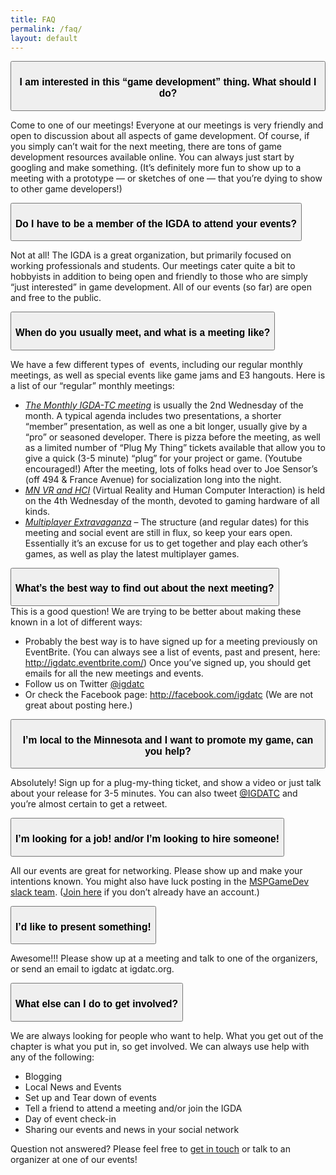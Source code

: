 ```yaml
---
title: FAQ
permalink: /faq/
layout: default
---
```


<div class='accordion' id='faq-accordion'>

  <div class='card'>
    <div class='card-header' id='question-1'>
      <button class="btn btn-link" type="button" data-toggle="collapse" data-target="#collapse-1" aria-expanded="true" aria-controls="collapse-1">
        <h3>I am interested in this “game development” thing. What should I do?</h3>
      </button>
    </div>
    <div id="collapse-1" class=" collapse" aria-labelledby="question-1" data-parent="#faq-accordion">
      <div class='card-body'>
        <p>Come to one of our meetings! Everyone at our meetings is very friendly and open to discussion about all aspects of game development. Of course, if you simply can’t wait for the next meeting, there are tons of game development resources available online. You can always just start by googling and make something. (It’s definitely more fun to show up to a meeting with a prototype — or sketches of one — that you’re dying to show to other game developers!)</p>
      </div>
    </div>
  </div>

  <div class='card'>
    <div class='card-header' id='question-2'>
      <button class="btn btn-link" type="button" data-toggle="collapse" data-target="#collapse-2" aria-expanded="true" aria-controls="collapse-2">
        <h3>Do I have to be a member of the IGDA to attend your events?</h3>
      </button>
    </div>
    <div id="collapse-2" class=" collapse" aria-labelledby="question-2" data-parent="#faq-accordion">
      <div class='card-body'>
        <p>Not at all! The IGDA is a great organization, but primarily focused on working professionals and students. Our meetings cater quite a bit to hobbyists in addition to being open and friendly to those who are simply “just interested” in game development. All of our events (so far) are open and free to the public.</p>
      </div>
    </div>
  </div>

  <div class='card'>
    <div class='card-header' id='question-3'>
      <button class="btn btn-link" type="button" data-toggle="collapse" data-target="#collapse-3" aria-expanded="true" aria-controls="collapse-3">
        <h3>When do you usually meet, and what is a meeting like?</h3>
      </button>
    </div>
    <div id="collapse-3" class=" collapse" aria-labelledby="question-3" data-parent="#faq-accordion">
      <div class='card-body'>
        <p>We have a few different types of &nbsp;events, including our regular monthly meetings, as well as special events like game jams and E3 hangouts. Here is a list of our “regular” monthly meetings:</p>
        <ul class=''>
        <li><em><a href="/monthly-meeting/">The Monthly IGDA-TC meeting</a></em> is usually the 2nd Wednesday of the month. A typical agenda includes two presentations, a shorter “member” presentation, as well as one a bit longer, usually give by a “pro” or seasoned developer. There is pizza before the meeting, as well as a limited number of “Plug My Thing” tickets available that allow you to give a quick (3-5 minute) “plug” for your project or game. (Youtube encouraged!) After the meeting, lots of folks head over to Joe Sensor’s (off 494 &amp; France Avenue) for socialization long into the night.</li>
        <li><em><a href="/mn-vr-and-hci/">MN VR and HCI</a></em> (Virtual Reality and Human Computer Interaction) is held on the 4th Wednesday of the month, devoted to gaming hardware of all kinds.</li>
        <li><em><a href="/multiplayer-extravaganza/">Multiplayer Extravaganza</a></em> – The structure (and regular dates) for this meeting and social event are still in flux, so keep your ears open. Essentially it’s an excuse for us to get together and play each other’s games, as well as play the latest multiplayer games.</li>
        </ul>
      </div>
    </div>
  </div>

  <div class='card'>
    <div class='card-header' id='question-4'>
      <button class="btn btn-link" type="button" data-toggle="collapse" data-target="#collapse-4" aria-expanded="true" aria-controls="collapse-4">
        <h3>What’s the best way to find out about the next meeting?</h3>
      </button>
    </div>
    <div id="collapse-4" class=" collapse" aria-labelledby="question-4" data-parent="#faq-accordion">
      <div class='card-body'>
        <div>This is a good question! We are trying to be better about making these known in a lot of different ways:</div>
        <ul class=''>
        <li>Probably the best way is to have signed up for a meeting previously on EventBrite. (You can always see a list of events, past and present, here: <a onclick="javascript:pageTracker._trackPageview('/outgoing/igdatc.eventbrite.com/');" href="http://igdatc.eventbrite.com/">http://igdatc.eventbrite.com/</a>) Once you’ve signed up, you should get emails for all the new meetings and events.</li>
        <li>Follow us on Twitter <a onclick="javascript:pageTracker._trackPageview('/outgoing/twitter.com/igdatc');" href="http://twitter.com/igdatc">@igdatc</a></li>
        <li>Or check the Facebook page:&nbsp;<a onclick="javascript:pageTracker._trackPageview('/outgoing/facebook.com/igdatc');" href="http://facebook.com/igdatc">http://facebook.com/igdatc</a> (We are not great about posting here.)</li>
        </ul>
      </div>
    </div>
  </div>

  <div class='card'>
    <div class='card-header' id='question-5'>
      <button class="btn btn-link" type="button" data-toggle="collapse" data-target="#collapse-5" aria-expanded="true" aria-controls="collapse-5">
        <h3>I’m local to the Minnesota and I want to promote my game, can you help?</h3>
      </button>
    </div>
    <div id="collapse-5" class=" collapse" aria-labelledby="question-5" data-parent="#faq-accordion">
      <div class='card-body'>
        <p>
          Absolutely! Sign up for a plug-my-thing ticket, and show a video or just talk about your release for 3-5 minutes. You can also tweet <a onclick="javascript:pageTracker._trackPageview('/outgoing/twitter.com/igdatc');" href="http://twitter.com/igdatc">@IGDATC</a> and you’re almost certain to get a retweet.
        </p>
      </div>
    </div>
  </div>

  <div class='card'>
    <div class='card-header' id='question-6'>
      <button class="btn btn-link" type="button" data-toggle="collapse" data-target="#collapse-6" aria-expanded="true" aria-controls="collapse-6">
        <h3>I’m looking for a job! and/or I’m looking to hire someone!</h3>
      </button>
    </div>
    <div id="collapse-6" class=" collapse" aria-labelledby="question-6" data-parent="#faq-accordion">
      <div class='card-body'>
        <p>All our events are great for networking. Please show up and make your intentions known. You might also have luck posting in the <a onclick="javascript:pageTracker._trackPageview('/outgoing/mspgamedev.slack.com');" href="https://mspgamedev.slack.com">MSPGameDev slack team</a>. (<a onclick="javascript:pageTracker._trackPageview('/outgoing/mspgamedevslack.herokuapp.com/');" href="http://mspgamedevslack.herokuapp.com/">Join here</a> if you don’t already have an account.)</p>
      </div>
    </div>
  </div>

  <div class='card'>
    <div class='card-header' id='question-7'>
      <button class="btn btn-link" type="button" data-toggle="collapse" data-target="#collapse-7" aria-expanded="true" aria-controls="collapse-7">
        <h3>I’d like to present something!</h3>
      </button>
    </div>
    <div id="collapse-7" class=" collapse" aria-labelledby="question-7" data-parent="#faq-accordion">
      <div class='card-body'>
        <p>Awesome!!! Please show up at a meeting and talk to one of the organizers, or send an email to igdatc at igdatc.org.</p>
      </div>
    </div>
  </div>

  <div class='card'>
    <div class='card-header' id='question-8'>
      <button class="btn btn-link" type="button" data-toggle="collapse" data-target="#collapse-8" aria-expanded="true" aria-controls="collapse-8">
        <h3>What else can I do to get involved?</h3>
      </button>
    </div>
    <div id="collapse-8" class="collapse" aria-labelledby="question-8" data-parent="#faq-accordion">
      <div class='card-body'>
        <p>We are always looking for people who want to help. What you get out of the chapter is what you put in, so get involved. We can always use help with any of the following:</p>
        <ul class=''>
        	<li>Blogging</li>
        	<li>Local News and Events</li>
        	<li>Set up and Tear down of events</li>
        	<li>Tell a friend to attend a meeting and/or join the IGDA</li>
        	<li>Day of event check-in</li>
        	<li>Sharing our events and news in your social network</li>
        </ul>
      </div>
    </div>
  </div>
</div>

<p class='mt-3'>Question not answered? Please feel free to <a href="/connect/">get in touch</a> or talk to an organizer at one of our events!</p>
